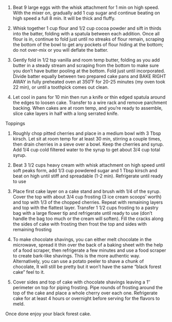 1. Beat 9 large eggs with the whisk attachment for 1 min on high speed. With the mixer on, gradually add 1 cup sugar and continue beating on high speed a full 8 min. It will be thick and fluffy.

2. Whisk together 1 cup flour and 1/2 cup cocoa powder and sift in thirds into the batter, folding with a spatula between each addition. Once all flour is in, continue to fold just until no streaks of flour remain, scraping the bottom of the bowl to get any pockets of flour hiding at the bottom; do not over-mix or you will deflate the batter.

3. Gently fold in 1/2 tsp vanilla and room temp butter, folding as you add butter in a steady stream and scraping from the bottom to make sure you don’t have butter pooling at the bottom. Fold just until incorporated. Divide batter equally between two prepared cake pans and BAKE RIGHT AWAY in fully preheated oven at 350˚F for 20-25 minutes (my oven took 22 min), or until a toothpick comes out clean.

4. Let cool in pans for 10 min then run a knife or thin edged spatula around the edges to loosen cake. Transfer to a wire rack and remove parchment backing. When cakes are at room temp, and you’re ready to assemble, slice cake layers in half with a long serrated knife.

Toppings
1. Roughly chop pitted cherries and place in a medium bowl with 3 Tbsp kirsch. Let sit at room temp for at least 30 min, stirring a couple times, then drain cherries in a sieve over a bowl. Keep the cherries and syrup. Add 1/4 cup cold filtered water to the syrup to get about 3/4 cup total syrup.

2. Beat 3 1/2 cups heavy cream with whisk attachment on high speed until soft peaks form, add 1/3 cup powdered sugar and 1 Tbsp kirsch and beat on high until stiff and spreadable (1-2 min). Refrigerate until ready to use

3. Place first cake layer on a cake stand and brush with 1/4 of the syrup. Cover the top with about 3/4 cup frosting (3 ice cream scoops’ worth) and top with 1/3 of the chopped cherries. Repeat with remaining layers and top with the flattest layer. Transfer 1 1/2 cups frosting to a pastry bag with a large flower tip and refrigerate until ready to use (don’t handle the bag too much or the cream will soften). Fill the cracks along the sides of cake with frosting then frost the top and sides with remaining frosting

4. To make chocolate shavings, you can either melt chocolate in the microwave, spread it thin over the back of a baking sheet with the help of a food scraper, then refrigerate a few minutes and use a food scraper to create bark-like shavings. This is the more authentic way. Alternatively, you can use a potato peeler to shave a chunk of chocolate, It will still be pretty but it won’t have the same “black forest cake” feel to it.

5. Cover sides and top of cake with chocolate shavings leaving a 1″ perimeter on top for piping frosting. Pipe rounds of frosting around the top of the cake and place a whole cherry over each one. Refrigerate cake for at least 4 hours or overnight before serving for the flavors to meld.

Once done enjoy your black forest cake.